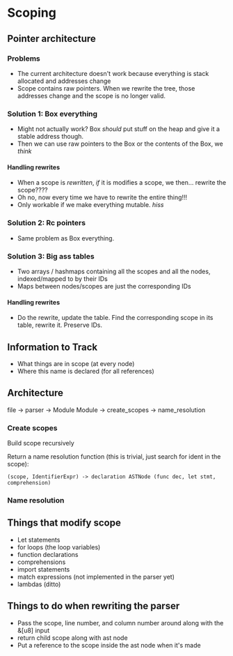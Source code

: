 # Scoping

## Pointer architecture

### Problems
* The current architecture doesn't work because everything is stack allocated and addresses change
* Scope contains raw pointers. When we rewrite the tree, those addresses change and the scope is no longer valid.

### Solution 1: Box everything
* Might not actually work? Box *should* put stuff on the heap and give it a stable address though.
* Then we can use raw pointers to the Box or the contents of the Box, we *think*

#### Handling rewrites
* When a scope is *rewritten*, *if* it is modifies a scope, we then... rewrite the scope????
* Oh no, now every time we have to rewrite the entire thing!!!
* Only workable if we make everything mutable. *hiss*

### Solution 2: Rc pointers
* Same problem as Box everything.

### Solution 3: Big ass tables
* Two arrays / hashmaps containing all the scopes and all the nodes, indexed/mapped to by their IDs
* Maps between nodes/scopes are just the corresponding IDs

#### Handling rewrites
* Do the rewrite, update the table. Find the corresponding scope in its table, rewrite it. Preserve IDs.

## Information to Track
* What things are in scope (at every node)
* Where this name is declared (for all references)

## Architecture
file -> parser -> Module
Module -> create_scopes -> name_resolution

### Create scopes

Build scope recursively

Return a name resolution function (this is trivial, just search for ident in the scope):

    (scope, IdentifierExpr) -> declaration ASTNode (func dec, let stmt, comprehension)



### Name resolution



## Things that modify scope
* Let statements
* for loops (the loop variables)
* function declarations
* comprehensions
* import statements
* match expressions (not implemented in the parser yet)
* lambdas (ditto)

## Things to do when rewriting the parser
* Pass the scope, line number, and column number around along with the &[u8] input
* return child scope along with ast node
* Put a reference to the scope inside the ast node when it's made
